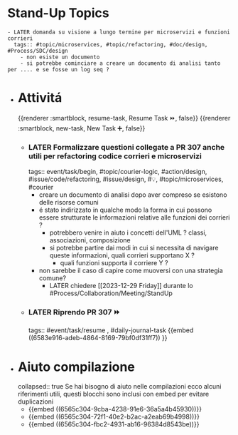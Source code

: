 # Stand-Up Topics
	- LATER domanda su visione a lungo termine per microservizi e funzioni corrieri
	  tags:: #topic/microservices, #topic/refactoring, #doc/design, #Process/SDC/design
		- non esiste un documento
		- si potrebbe cominciare a creare un documento di analisi tanto per .... e se fosse un log seq ?
- # Attivitá
  {{renderer :smartblock, resume-task, Resume Task ⏩️, false}} {{renderer :smartblock, new-task, New Task ➕, false}}
	- ### LATER Formalizzare questioni collegate a PR 307 anche utili per refactoring codice corrieri e microservizi
	  tags:: event/task/begin, #topic/courier-logic, #action/design, #issue/code/refactoring, #issue/design, #💡, #topic/microservices, #courier
		- creare un documento di analisi dopo aver compreso se esistono delle risorse comuni
		- é stato indirizzato in qualche modo la forma in cui possono essere strutturate le informazioni relative alle funzioni dei corrieri ?
			- potrebbero venire in aiuto i concetti dell'UML ? classi, associazioni, composizione
			- si potrebbe partire dai modi in cui si necessita di navigare queste informazioni, quali corrieri supportano X ?
				- quali funzioni supporta il corriere Y ?
		- non sarebbe il caso di capire come muoversi con una strategia comune?
			- LATER chiedere [[2023-12-29 Friday]] durante lo #Process/Collaboration/Meeting/StandUp
	- ### LATER Riprendo PR 307 ⏩️
	  tags:: #event/task/resume , #daily-journal-task
	  {{embed ((6583e916-adeb-4864-8169-79bf0df31ff7)) }}
- # Aiuto compilazione
  collapsed:: true
  Se hai bisogno di aiuto nelle compilazioni ecco alcuni riferimenti utili, questi blocchi sono inclusi con embed per evitare duplicazioni
	- {{embed ((6565c304-9cba-4238-91e6-36a5a4b45930))}}
	- {{embed ((6565c304-72f1-40e2-b2ac-a2eab69b4998))}}
	- {{embed ((6565c304-fbc2-4931-ab16-96384d8543be))}}